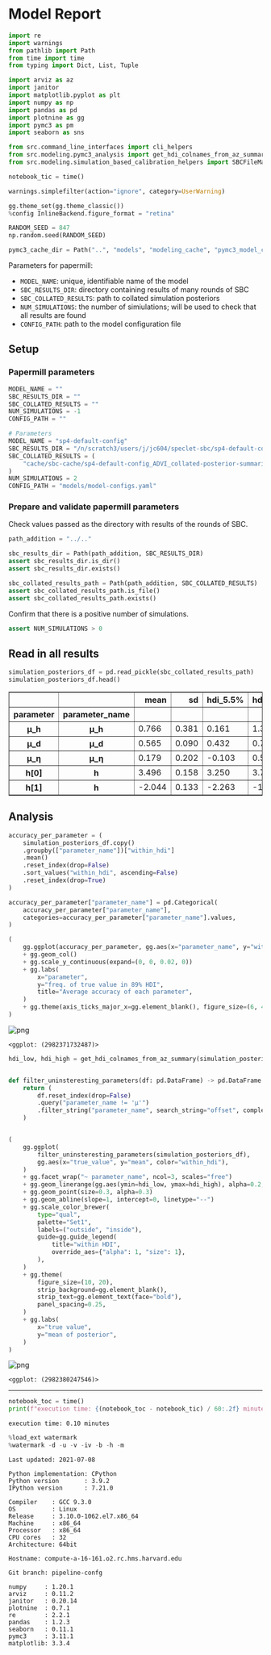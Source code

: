 # Model Report

```python
import re
import warnings
from pathlib import Path
from time import time
from typing import Dict, List, Tuple

import arviz as az
import janitor
import matplotlib.pyplot as plt
import numpy as np
import pandas as pd
import plotnine as gg
import pymc3 as pm
import seaborn as sns

from src.command_line_interfaces import cli_helpers
from src.modeling.pymc3_analysis import get_hdi_colnames_from_az_summary
from src.modeling.simulation_based_calibration_helpers import SBCFileManager

notebook_tic = time()

warnings.simplefilter(action="ignore", category=UserWarning)

gg.theme_set(gg.theme_classic())
%config InlineBackend.figure_format = "retina"

RANDOM_SEED = 847
np.random.seed(RANDOM_SEED)

pymc3_cache_dir = Path("..", "models", "modeling_cache", "pymc3_model_cache")
```

Parameters for papermill:

- `MODEL_NAME`: unique, identifiable name of the model
- `SBC_RESULTS_DIR`: directory containing results of many rounds of SBC
- `SBC_COLLATED_RESULTS`: path to collated simulation posteriors
- `NUM_SIMULATIONS`: the number of simiulations; will be used to check that all results are found
- `CONFIG_PATH`: path to the model configuration file

## Setup

### Papermill parameters

```python
MODEL_NAME = ""
SBC_RESULTS_DIR = ""
SBC_COLLATED_RESULTS = ""
NUM_SIMULATIONS = -1
CONFIG_PATH = ""
```

```python
# Parameters
MODEL_NAME = "sp4-default-config"
SBC_RESULTS_DIR = "/n/scratch3/users/j/jc604/speclet-sbc/sp4-default-config_ADVI"
SBC_COLLATED_RESULTS = (
    "cache/sbc-cache/sp4-default-config_ADVI_collated-posterior-summaries.pkl"
)
NUM_SIMULATIONS = 2
CONFIG_PATH = "models/model-configs.yaml"

```

### Prepare and validate papermill parameters

Check values passed as the directory with results of the rounds of SBC.

```python
path_addition = "../.."

sbc_results_dir = Path(path_addition, SBC_RESULTS_DIR)
assert sbc_results_dir.is_dir()
assert sbc_results_dir.exists()

sbc_collated_results_path = Path(path_addition, SBC_COLLATED_RESULTS)
assert sbc_collated_results_path.is_file()
assert sbc_collated_results_path.exists()
```

Confirm that there is a positive number of simulations.

```python
assert NUM_SIMULATIONS > 0
```

## Read in all results

```python
simulation_posteriors_df = pd.read_pickle(sbc_collated_results_path)
simulation_posteriors_df.head()
```

<div>
<style scoped>
    .dataframe tbody tr th:only-of-type {
        vertical-align: middle;
    }

    .dataframe tbody tr th {
        vertical-align: top;
    }

    .dataframe thead th {
        text-align: right;
    }
</style>
<table border="1" class="dataframe">
  <thead>
    <tr style="text-align: right;">
      <th></th>
      <th></th>
      <th>mean</th>
      <th>sd</th>
      <th>hdi_5.5%</th>
      <th>hdi_94.5%</th>
      <th>mcse_mean</th>
      <th>mcse_sd</th>
      <th>ess_bulk</th>
      <th>ess_tail</th>
      <th>r_hat</th>
      <th>true_value</th>
      <th>simulation_id</th>
      <th>within_hdi</th>
    </tr>
    <tr>
      <th>parameter</th>
      <th>parameter_name</th>
      <th></th>
      <th></th>
      <th></th>
      <th></th>
      <th></th>
      <th></th>
      <th></th>
      <th></th>
      <th></th>
      <th></th>
      <th></th>
      <th></th>
    </tr>
  </thead>
  <tbody>
    <tr>
      <th>μ_h</th>
      <th>μ_h</th>
      <td>0.766</td>
      <td>0.381</td>
      <td>0.161</td>
      <td>1.370</td>
      <td>0.013</td>
      <td>0.009</td>
      <td>803.0</td>
      <td>932.0</td>
      <td>NaN</td>
      <td>-0.680178</td>
      <td>sim_id_0000</td>
      <td>False</td>
    </tr>
    <tr>
      <th>μ_d</th>
      <th>μ_d</th>
      <td>0.565</td>
      <td>0.090</td>
      <td>0.432</td>
      <td>0.722</td>
      <td>0.003</td>
      <td>0.002</td>
      <td>900.0</td>
      <td>880.0</td>
      <td>NaN</td>
      <td>1.764052</td>
      <td>sim_id_0000</td>
      <td>False</td>
    </tr>
    <tr>
      <th>μ_η</th>
      <th>μ_η</th>
      <td>0.179</td>
      <td>0.202</td>
      <td>-0.103</td>
      <td>0.523</td>
      <td>0.007</td>
      <td>0.005</td>
      <td>898.0</td>
      <td>944.0</td>
      <td>NaN</td>
      <td>-0.023633</td>
      <td>sim_id_0000</td>
      <td>True</td>
    </tr>
    <tr>
      <th>h[0]</th>
      <th>h</th>
      <td>3.496</td>
      <td>0.158</td>
      <td>3.250</td>
      <td>3.741</td>
      <td>0.005</td>
      <td>0.004</td>
      <td>926.0</td>
      <td>912.0</td>
      <td>NaN</td>
      <td>-0.987194</td>
      <td>sim_id_0000</td>
      <td>False</td>
    </tr>
    <tr>
      <th>h[1]</th>
      <th>h</th>
      <td>-2.044</td>
      <td>0.133</td>
      <td>-2.263</td>
      <td>-1.847</td>
      <td>0.004</td>
      <td>0.003</td>
      <td>1101.0</td>
      <td>912.0</td>
      <td>NaN</td>
      <td>-1.569305</td>
      <td>sim_id_0000</td>
      <td>False</td>
    </tr>
  </tbody>
</table>
</div>

## Analysis

```python
accuracy_per_parameter = (
    simulation_posteriors_df.copy()
    .groupby(["parameter_name"])["within_hdi"]
    .mean()
    .reset_index(drop=False)
    .sort_values("within_hdi", ascending=False)
    .reset_index(drop=True)
)

accuracy_per_parameter["parameter_name"] = pd.Categorical(
    accuracy_per_parameter["parameter_name"],
    categories=accuracy_per_parameter["parameter_name"].values,
)

(
    gg.ggplot(accuracy_per_parameter, gg.aes(x="parameter_name", y="within_hdi"))
    + gg.geom_col()
    + gg.scale_y_continuous(expand=(0, 0, 0.02, 0))
    + gg.labs(
        x="parameter",
        y="freq. of true value in 89% HDI",
        title="Average accuracy of each parameter",
    )
    + gg.theme(axis_ticks_major_x=gg.element_blank(), figure_size=(6, 4))
)
```

![png](sp4-default-config_ADVI_sbc-results_files/sp4-default-config_ADVI_sbc-results_15_0.png)

    <ggplot: (2982371732487)>

```python
hdi_low, hdi_high = get_hdi_colnames_from_az_summary(simulation_posteriors_df)


def filter_uninsteresting_parameters(df: pd.DataFrame) -> pd.DataFrame:
    return (
        df.reset_index(drop=False)
        .query("parameter_name != 'μ'")
        .filter_string("parameter_name", search_string="offset", complement=True)
    )


(
    gg.ggplot(
        filter_uninsteresting_parameters(simulation_posteriors_df),
        gg.aes(x="true_value", y="mean", color="within_hdi"),
    )
    + gg.facet_wrap("~ parameter_name", ncol=3, scales="free")
    + gg.geom_linerange(gg.aes(ymin=hdi_low, ymax=hdi_high), alpha=0.2, size=0.2)
    + gg.geom_point(size=0.3, alpha=0.3)
    + gg.geom_abline(slope=1, intercept=0, linetype="--")
    + gg.scale_color_brewer(
        type="qual",
        palette="Set1",
        labels=("outside", "inside"),
        guide=gg.guide_legend(
            title="within HDI",
            override_aes={"alpha": 1, "size": 1},
        ),
    )
    + gg.theme(
        figure_size=(10, 20),
        strip_background=gg.element_blank(),
        strip_text=gg.element_text(face="bold"),
        panel_spacing=0.25,
    )
    + gg.labs(
        x="true value",
        y="mean of posterior",
    )
)
```

![png](sp4-default-config_ADVI_sbc-results_files/sp4-default-config_ADVI_sbc-results_16_0.png)

    <ggplot: (2982380247546)>

---

```python
notebook_toc = time()
print(f"execution time: {(notebook_toc - notebook_tic) / 60:.2f} minutes")
```

    execution time: 0.10 minutes

```python
%load_ext watermark
%watermark -d -u -v -iv -b -h -m
```

    Last updated: 2021-07-08

    Python implementation: CPython
    Python version       : 3.9.2
    IPython version      : 7.21.0

    Compiler    : GCC 9.3.0
    OS          : Linux
    Release     : 3.10.0-1062.el7.x86_64
    Machine     : x86_64
    Processor   : x86_64
    CPU cores   : 32
    Architecture: 64bit

    Hostname: compute-a-16-161.o2.rc.hms.harvard.edu

    Git branch: pipeline-confg

    numpy     : 1.20.1
    arviz     : 0.11.2
    janitor   : 0.20.14
    plotnine  : 0.7.1
    re        : 2.2.1
    pandas    : 1.2.3
    seaborn   : 0.11.1
    pymc3     : 3.11.1
    matplotlib: 3.3.4
